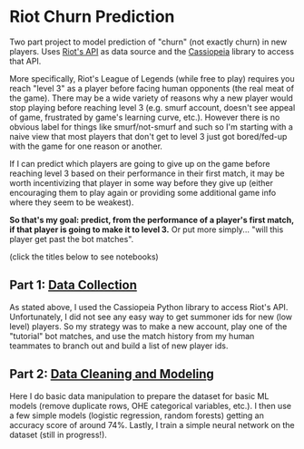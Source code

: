 # Riot Churn Prediction

Two part project to model prediction of "churn" (not exactly churn) in new players. Uses <a href="https://developer.riotgames.com/">Riot's API</a> as data source and the <a href="http://cassiopeia.readthedocs.io">Cassiopeia</a> library to access that API.

More specifically, Riot's League of Legends (while free to play) requires you reach "level 3" as a player before facing human opponents (the real meat of the game). There may be a wide variety of reasons why a new player would stop playing before reaching level 3 (e.g. smurf account, doesn't see appeal of game, frustrated by game's learning curve, etc.). However there is no obvious label for things like smurf/not-smurf and such so I'm starting with a naive view that most players that don't get to level 3 just got bored/fed-up with the game for one reason or another. 

If I can predict which players are going to give up on the game before reaching level 3 based on their performance in their first match, it may be worth incentivizing that player in some way before they give up (either encouraging them to play again or providing some additional game info where they seem to be weakest).

**So that's my goal: predict, from the performance of a player's first match, if that player is going to make it to level 3.** Or put more simply... "will this player get past the bot matches".

(click the titles below to see notebooks)

## Part 1: <a href="https://nbviewer.jupyter.org/github/dskarbrevik/Riot_Churn_Prediction/blob/master/Riot%20Churn%20Predictor%20%5BPart%201%20-%20Data%20Collection%5D.ipynb">Data Collection</a>

As stated above, I used the Cassiopeia Python library to access Riot's API. Unfortunately, I did not see any easy way to get summoner ids for new (low level) players. So my strategy was to make a new account, play one of the "tutorial" bot matches, and use the match history from my human teammates to branch out and build a list of new player ids.

## Part 2: <a href="https://nbviewer.jupyter.org/github/dskarbrevik/Riot_Churn_Prediction/blob/master/Riot%20Churn%20Predictor%20%5BPart%202%20-%20Data%20Cleaning%20and%20Modeling%5D.ipynb">Data Cleaning and Modeling</a>

Here I do basic data manipulation to prepare the dataset for basic ML models (remove duplicate rows, OHE categorical variables, etc.). I then use a few simple models (logistic regression, random forests) getting an accuracy score of around 74%. Lastly, I train a simple neural network on the dataset (still in progress!). 
